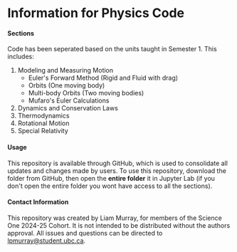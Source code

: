# Information for Physics Code
#### Sections
Code has been seperated based on the units taught in Semester 1. This includes:
1. Modeling and Measuring Motion
    - Euler's Forward Method (Rigid and Fluid with drag)
    - Orbits (One moving body)
    - Multi-body Orbits (Two moving bodies)
    - Mufaro's Euler Calculations
2. Dynamics and Conservation Laws
3. Thermodynamics
4. Rotational Motion
5. Special Relativity

#### Usage
This repository is available through GitHub, which is used to consolidate all updates and changes made by users. To use this repository, download the folder from GitHub, then open the **entire folder** it in Jupyter Lab (if you don't open the entire folder you wont have access to all the sections).

#### Contact Information
This repository was created by Liam Murray, for members of the Science One 2024-25 Cohort. It is not intended to be distributed without the authors approval. All issues and questions can be directed to lpmurray@student.ubc.ca.